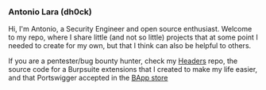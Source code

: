 ### Antonio Lara (dh0ck)

Hi, I'm Antonio, a Security Engineer and open source enthusiast. Welcome to my repo, where I share little (and not so little) projects that at some point I needed to create for my own, but that I think can also be helpful to others.

If you are a pentester/bug bounty hunter, check my <a href="https://github.com/dh0ck/Headers">Headers</a> repo, the source code for a Burpsuite extensions that I created to make my life easier, and that Portswigger accepted in the <a href="https://portswigger.net/bappstore/f12b0f468c0942ceadeb56cfe642885b">BApp store</a>



